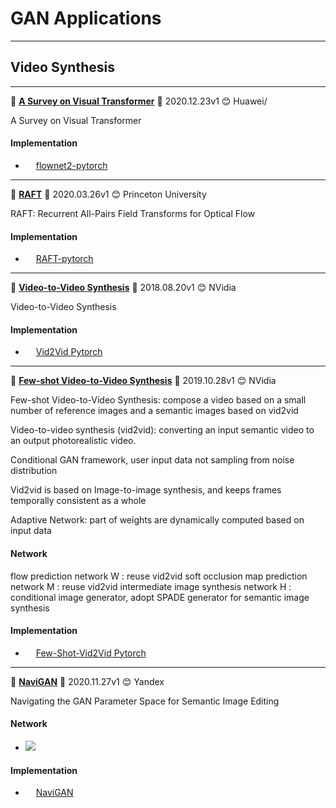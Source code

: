 # GAN Applications


********

## Video Synthesis

********

:tomato: [**A Survey on Visual Transformer**](https://arxiv.org/pdf/2012.12556v1.pdf)   :date:   2020.12.23v1    :blush:  Huawei/

A Survey on Visual Transformer


#### Implementation 

- <img src="../README/images/pytorch.png" height="13">  [flownet2-pytorch](https://github.com/NVIDIA/flownet2-pytorch)


********

:tomato: [**RAFT**](https://arxiv.org/pdf/2003.12039.pdf)   :date:   2020.03.26v1    :blush:  Princeton University

RAFT: Recurrent All-Pairs Field Transforms for Optical Flow

#### Implementation 

- <img src="../README/images/pytorch.png" height="13">  [RAFT-pytorch](https://github.com/princeton-vl/RAFT)


********

:tomato: [**Video-to-Video Synthesis**](https://arxiv.org/pdf/1808.06601.pdf)   :date:   2018.08.20v1    :blush:  NVidia

Video-to-Video Synthesis



#### Implementation 

- <img src="../README/images/pytorch.png" height="13">  [Vid2Vid Pytorch](https://github.com/NVIDIA/vid2vid)



********


:tomato: [**Few-shot Video-to-Video Synthesis**](https://arxiv.org/pdf/1910.12713.pdf)   :date:   2019.10.28v1    :blush:  NVidia

Few-shot Video-to-Video Synthesis: compose a video based on a small number of reference images and a semantic images based on vid2vid

Video-to-video synthesis (vid2vid): converting an input semantic video to an output photorealistic video.

Conditional GAN framework, user input data not sampling from noise distribution

Vid2vid is based on Image-to-image synthesis, and keeps frames temporally consistent as a whole

Adaptive Network: part of weights are dynamically computed based on input data 

#### Network

flow prediction network W : reuse vid2vid
soft occlusion map prediction network M : reuse vid2vid
intermediate image synthesis network H : conditional image generator, adopt SPADE generator for semantic image synthesis



#### Implementation 

- <img src="../README/images/pytorch.png" height="13">  [Few-Shot-Vid2Vid Pytorch](https://github.com/NVlabs/few-shot-vid2vid)



********
:tomato: [**NaviGAN**](https://arxiv.org/pdf/2011.13786.pdf)   :date:   2020.11.27v1    :blush:  Yandex

Navigating the GAN Parameter Space for Semantic Image Editing

#### Network

- <img src="../README/images/first-order-model_net.png">

#### Implementation

- <img src="../README/images/pytorch.png" height="13"> [NaviGAN](https://github.com/yandex-research/navigan)
